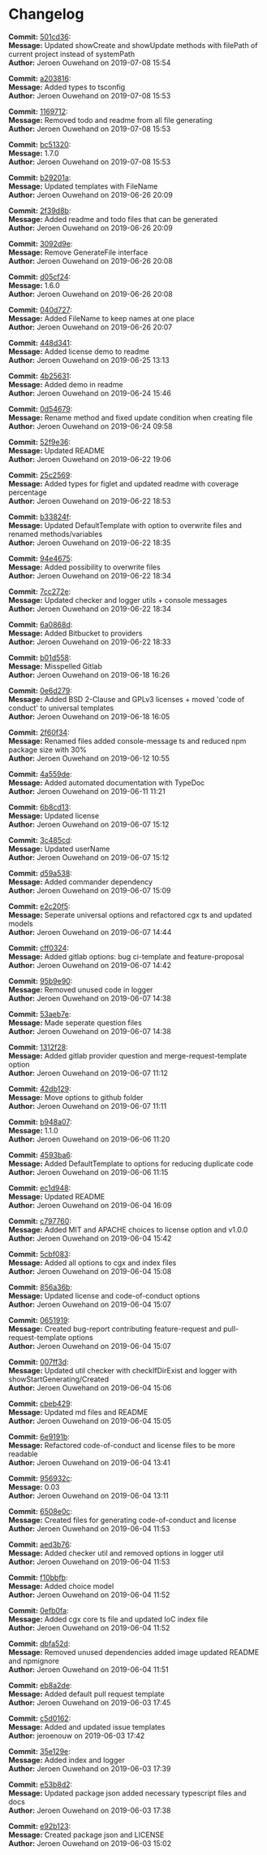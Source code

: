 # Changelog 
        
__Commit:__ [501cd36](501cd36):  
__Message:__ Updated showCreate and showUpdate methods with filePath of current project instead of systemPath  
__Author:__ Jeroen Ouwehand on 2019-07-08 15:54 
 
__Commit:__ [a203816](a203816):  
__Message:__ Added types to tsconfig  
__Author:__ Jeroen Ouwehand on 2019-07-08 15:53 
 
__Commit:__ [1169712](1169712):  
__Message:__ Removed todo and readme from all file generating  
__Author:__ Jeroen Ouwehand on 2019-07-08 15:53 
 
__Commit:__ [bc51320](bc51320):  
__Message:__ 1.7.0  
__Author:__ Jeroen Ouwehand on 2019-07-08 15:53 
 
__Commit:__ [b29201a](b29201a):  
__Message:__ Updated templates with FileName  
__Author:__ Jeroen Ouwehand on 2019-06-26 20:09 
 
__Commit:__ [2f39d8b](2f39d8b):  
__Message:__ Added readme and todo files that can be generated  
__Author:__ Jeroen Ouwehand on 2019-06-26 20:09 
 
__Commit:__ [3092d9e](3092d9e):  
__Message:__ Remove GenerateFile interface  
__Author:__ Jeroen Ouwehand on 2019-06-26 20:08 
 
__Commit:__ [d05cf24](d05cf24):  
__Message:__ 1.6.0  
__Author:__ Jeroen Ouwehand on 2019-06-26 20:08 
 
__Commit:__ [040d727](040d727):  
__Message:__ Added FileName to keep names at one place  
__Author:__ Jeroen Ouwehand on 2019-06-26 20:07 
 
__Commit:__ [448d341](448d341):  
__Message:__ Added license demo to readme  
__Author:__ Jeroen Ouwehand on 2019-06-25 13:13 
 
__Commit:__ [4b25631](4b25631):  
__Message:__ Added demo in readme  
__Author:__ Jeroen Ouwehand on 2019-06-24 15:46 
 
__Commit:__ [0d54679](0d54679):  
__Message:__ Rename method and fixed update condition when creating file  
__Author:__ Jeroen Ouwehand on 2019-06-24 09:58 
 
__Commit:__ [52f9e36](52f9e36):  
__Message:__ Updated README  
__Author:__ Jeroen Ouwehand on 2019-06-22 19:06 
 
__Commit:__ [25c2569](25c2569):  
__Message:__ Added types for figlet and updated readme with coverage percentage  
__Author:__ Jeroen Ouwehand on 2019-06-22 18:53 
 
__Commit:__ [b33824f](b33824f):  
__Message:__ Updated DefaultTemplate with option to overwrite files and renamed methods/variables  
__Author:__ Jeroen Ouwehand on 2019-06-22 18:35 
 
__Commit:__ [94e4675](94e4675):  
__Message:__ Added possibility to overwrite files  
__Author:__ Jeroen Ouwehand on 2019-06-22 18:34 
 
__Commit:__ [7cc272e](7cc272e):  
__Message:__ Updated checker and logger utils + console messages  
__Author:__ Jeroen Ouwehand on 2019-06-22 18:34 
 
__Commit:__ [6a0868d](6a0868d):  
__Message:__ Added Bitbucket to providers  
__Author:__ Jeroen Ouwehand on 2019-06-22 18:33 
 
__Commit:__ [b01d558](b01d558):  
__Message:__ Misspelled Gitlab  
__Author:__ Jeroen Ouwehand on 2019-06-18 16:26 
 
__Commit:__ [0e6d279](0e6d279):  
__Message:__ Added BSD 2-Clause and GPLv3 licenses + moved 'code of conduct' to universal templates  
__Author:__ Jeroen Ouwehand on 2019-06-18 16:05 
 
__Commit:__ [2f60f34](2f60f34):  
__Message:__ Renamed files added console-message ts and reduced npm package size with 30%  
__Author:__ Jeroen Ouwehand on 2019-06-12 10:55 
 
__Commit:__ [4a559de](4a559de):  
__Message:__ Added automated documentation with TypeDoc  
__Author:__ Jeroen Ouwehand on 2019-06-11 11:21 
 
__Commit:__ [6b8cd13](6b8cd13):  
__Message:__ Updated license  
__Author:__ Jeroen Ouwehand on 2019-06-07 15:12 
 
__Commit:__ [3c485cd](3c485cd):  
__Message:__ Updated userName  
__Author:__ Jeroen Ouwehand on 2019-06-07 15:12 
 
__Commit:__ [d59a538](d59a538):  
__Message:__ Added commander dependency  
__Author:__ Jeroen Ouwehand on 2019-06-07 15:09 
 
__Commit:__ [e2c20f5](e2c20f5):  
__Message:__ Seperate universal options and refactored cgx ts and updated models  
__Author:__ Jeroen Ouwehand on 2019-06-07 14:44 
 
__Commit:__ [cff0324](cff0324):  
__Message:__ Added gitlab options: bug ci-template and feature-proposal  
__Author:__ Jeroen Ouwehand on 2019-06-07 14:42 
 
__Commit:__ [95b9e90](95b9e90):  
__Message:__ Removed unused code in logger  
__Author:__ Jeroen Ouwehand on 2019-06-07 14:38 
 
__Commit:__ [53aeb7e](53aeb7e):  
__Message:__ Made seperate question files  
__Author:__ Jeroen Ouwehand on 2019-06-07 14:38 
 
__Commit:__ [1312f28](1312f28):  
__Message:__ Added gitlab provider question and merge-request-template option  
__Author:__ Jeroen Ouwehand on 2019-06-07 11:12 
 
__Commit:__ [42db129](42db129):  
__Message:__ Move options to github folder  
__Author:__ Jeroen Ouwehand on 2019-06-07 11:11 
 
__Commit:__ [b948a07](b948a07):  
__Message:__ 1.1.0  
__Author:__ Jeroen Ouwehand on 2019-06-06 11:20 
 
__Commit:__ [4593ba6](4593ba6):  
__Message:__ Added DefaultTemplate to options for reducing duplicate code  
__Author:__ Jeroen Ouwehand on 2019-06-06 11:15 
 
__Commit:__ [ec1d948](ec1d948):  
__Message:__ Updated README  
__Author:__ Jeroen Ouwehand on 2019-06-04 16:09 
 
__Commit:__ [c797760](c797760):  
__Message:__ Added MIT and APACHE choices to license option and v1.0.0  
__Author:__ Jeroen Ouwehand on 2019-06-04 15:42 
 
__Commit:__ [5cbf083](5cbf083):  
__Message:__ Added all options to cgx and index files  
__Author:__ Jeroen Ouwehand on 2019-06-04 15:08 
 
__Commit:__ [856a36b](856a36b):  
__Message:__ Updated license and code-of-conduct options  
__Author:__ Jeroen Ouwehand on 2019-06-04 15:07 
 
__Commit:__ [0651919](0651919):  
__Message:__ Created bug-report contributing feature-request and pull-request-template options  
__Author:__ Jeroen Ouwehand on 2019-06-04 15:07 
 
__Commit:__ [007ff3d](007ff3d):  
__Message:__ Updated util checker with checkIfDirExist and logger with showStartGenerating/Created  
__Author:__ Jeroen Ouwehand on 2019-06-04 15:06 
 
__Commit:__ [cbeb429](cbeb429):  
__Message:__ Updated md files and README  
__Author:__ Jeroen Ouwehand on 2019-06-04 15:05 
 
__Commit:__ [6e9191b](6e9191b):  
__Message:__ Refactored code-of-conduct and license files to be more readable  
__Author:__ Jeroen Ouwehand on 2019-06-04 13:41 
 
__Commit:__ [956932c](956932c):  
__Message:__ 0.03  
__Author:__ Jeroen Ouwehand on 2019-06-04 13:11 
 
__Commit:__ [6508e0c](6508e0c):  
__Message:__ Created files for generating code-of-conduct and license  
__Author:__ Jeroen Ouwehand on 2019-06-04 11:53 
 
__Commit:__ [aed3b76](aed3b76):  
__Message:__ Added checker util and removed options in logger util  
__Author:__ Jeroen Ouwehand on 2019-06-04 11:53 
 
__Commit:__ [f10bbfb](f10bbfb):  
__Message:__ Added choice model  
__Author:__ Jeroen Ouwehand on 2019-06-04 11:52 
 
__Commit:__ [0efb0fa](0efb0fa):  
__Message:__ Added cgx core ts file and updated IoC index file  
__Author:__ Jeroen Ouwehand on 2019-06-04 11:52 
 
__Commit:__ [dbfa52d](dbfa52d):  
__Message:__ Removed unused dependencies added image updated README and npmignore  
__Author:__ Jeroen Ouwehand on 2019-06-04 11:51 
 
__Commit:__ [eb8a2de](eb8a2de):  
__Message:__ Added default pull request template  
__Author:__ Jeroen Ouwehand on 2019-06-03 17:45 
 
__Commit:__ [c5d0162](c5d0162):  
__Message:__ Added and updated issue templates  
__Author:__ jeroenouw on 2019-06-03 17:42 
 
__Commit:__ [35e129e](35e129e):  
__Message:__ Added index and logger  
__Author:__ Jeroen Ouwehand on 2019-06-03 17:39 
 
__Commit:__ [e53b8d2](e53b8d2):  
__Message:__ Updated package json added necessary typescript files and docs  
__Author:__ Jeroen Ouwehand on 2019-06-03 17:38 
 
__Commit:__ [e92b123](e92b123):  
__Message:__ Created package json and LICENSE  
__Author:__ Jeroen Ouwehand on 2019-06-03 15:02 
 
